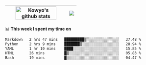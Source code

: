 | <a href="https://github.com/anuraghazra/github-readme-stats"><img width="85%" src="https://github-readme-stats.vercel.app/api?username=kowyo&show_icons=true&hide_border=true&theme=transparent" alt="Kowyo's github stats" /></a> | <a href="https://github.com/anuraghazra/github-readme-stats"><img align="center" src="https://github-readme-stats.vercel.app/api/top-langs/?username=kowyo&exclude_repo=Engineering-Competition-Robot,mobile-robot&hide=c,assembly,shaderlab,hlsl,mathematica,cmake&layout=compact&hide_border=true&theme=transparent" /></a> |
| ------------- | ------------- |

📊 **This week I spent my time on**
<!--START_SECTION:waka-->

```txt
Markdown   2 hrs 47 mins   █████████▒░░░░░░░░░░░░░░░   37.48 %
Python     2 hrs 9 mins    ███████▒░░░░░░░░░░░░░░░░░   28.94 %
YAML       1 hr 10 mins    ████░░░░░░░░░░░░░░░░░░░░░   15.85 %
HTML       26 mins         █▒░░░░░░░░░░░░░░░░░░░░░░░   05.83 %
Bash       19 mins         █░░░░░░░░░░░░░░░░░░░░░░░░   04.47 %
```

<!--END_SECTION:waka-->
